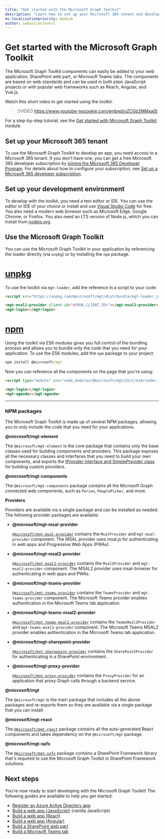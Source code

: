 ```yaml
---
title: "Get started with the Microsoft Graph Toolkit"
description: "Learn how to set up your Microsoft 365 tenant and development environment and use the Microsoft Graph Toolkit."
ms.localizationpriority: medium
author: sebastienlevert
---
```


# Get started with the Microsoft Graph Toolkit

The Microsoft Graph Toolkit components can easily be added to your web application, SharePoint web part, or Microsoft Teams tabs. The components are based on web standards and can be used in both plain JavaScript projects or with popular web frameworks such as Reach, Angular, and Vue.js.

Watch this short video to get started using the toolkit.

> [!VIDEO https://www.youtube-nocookie.com/embed/oZCGb2MMxa0]

For a step-by-step tutorial, see the [Get started with Microsoft Graph Toolkit](/learn/modules/msgraph-toolkit-intro/) module. 

## Set up your Microsoft 365 tenant

To use the Microsoft Graph Toolkit to develop an app, you need access to a Microsoft 365 tenant. If you don't have one, you can get a free Microsoft 365 developer subscription by [joining the Microsoft 365 Developer Program](https://developer.microsoft.com/microsoft-365/dev-program). For details about how to configure your subscription, see [Set up a Microsoft 365 developer subscription](/office/developer-program/microsoft-365-developer-program-get-started).

## Set up your development environment

To develop with the toolkit, you need a text editor or IDE. You can use the editor or IDE of your choice or install and use [Visual Studio Code](https://code.visualstudio.com/download) for free. You also need a modern web browser such as Microsoft Edge, Google Chrome, or Firefox. You also need an LTS version of Node.js, which you can install from [nodejs.org](https://nodejs.org).

## Use the Microsoft Graph Toolkit

You can use the Microsoft Graph Toolkit in your application by referencing the loader directly (via `unpkg`) or by installing the `npm` package.

# [unpkg](#tab/html)
To use the toolkit via `mgt-loader`, add the reference in a script to your code:

```html
<script src="https://unpkg.com/@microsoft/mgt/dist/bundle/mgt-loader.js"></script>

<mgt-msal2-provider client-id="<YOUR_CLIENT_ID>"></mgt-msal2-provider>
<mgt-login></mgt-login>
```
# [npm](#tab/npm)
Using the toolkit via ES6 modules gives you full control of the bundling process and allows you to bundle only the code that you need for your application. To use the ES6 modules, add the `npm` package to your project:

```cmd
npm install @microsoft/mgt
```
Now you can reference all the components on the page that you're using:

```html
<script type="module" src="node_modules/@microsoft/mgt/dist/es6/index.js"></script>

<mgt-login></mgt-login>
<mgt-agenda></mgt-agenda>
```


---


### NPM packages

The Microsoft Graph Toolkit is made up of several NPM packages, allowing you to only include the code that you need for your applications.

<b>@microsoft/mgt-element</b>

The `@microsoft/mgt-element` is the core package that contains only the base classes used for building components and providers. This package exposes all the necessary classes and interfaces that you need to build your own components, and exports the [IProvider interface and SimpleProvider class](../providers/custom.md) for building custom providers.

<b>@microsoft/mgt-components</b>

The `@microsoft/mgt-components` package contains all the Microsoft Graph connected web components, such as `Person`, `PeoplePicker`, and more. 

**Providers**

Providers are available via a single package and can be installed as needed. The following provider packages are available:

- <b>@microsoft/mgt-msal-provider</b>

    [`@microsoft/mgt-msal-provider`](../providers/msal.md) contains the `MsalProvider` and `mgt-msal-provider` component. The MSAL provider uses msal.js for authenticating in web apps and Progressive Web Apps (PWAs).

- <b>@microsoft/mgt-msal2-provider</b>

    [`@microsoft/mgt-msal2-provider`](../providers/msal2.md) contains the `Msal2Provider` and `mgt-msal2-provider` component. The MSAL2 provider uses msal-browser for authenticating in web apps and PWAs.

-  <b>@microsoft/mgt-teams-provider</b>

    [`@microsoft/mgt-teams-provider`](../providers/teams.md) contains the `TeamsProvider` and `mgt-teams-provider` component. The Microsoft Teams provider enables authentication in the Microsoft Teams tab application.

-  <b>@microsoft/mgt-teams-msal2-provider</b>

    [`@microsoft/mgt-teams-msal2-provider`](../providers/teams.md) contains the `TeamsMsal2Provider` and `mgt-teams-msal2-provider` component. The Microsoft Teams MSAL2 provider enables authentication in the Microsoft Teams tab application.

- <b>@microsoft/mgt-sharepoint-provider</b>

    [`@microsoft/mgt-sharepoint-provider`](../providers/sharepoint.md) contains the `SharePointProvider` for authenticating in a SharePoint environment. 

- <b>@microsoft/mgt-proxy-provider</b>

    [`@microsoft/mgt-proxy-provider`](../providers/proxy.md) contains the `ProxyProvider` for an application that proxy Graph calls through a backend service. 

<b>@microsoft/mgt</b>

The `@microsoft/mgt` is the main package that includes all the above packages and re-exports them so they are available via a single package that you can install. 

<b>@microsoft/mgt-react</b>

The [`@microsoft/mgt-react`](./mgt-react.md) package contains all the auto-generated React components and takes dependency on the `@microsoft/mgt` package.

<b>@microsoft/mgt-spfx</b>

The [`@microsoft/mgt-spfx`](./mgt-spfx.md) package contains a SharePoint Framework library that's required to use the Microsoft Graph Toolkit in SharePoint Framework solutions.

## Next steps

You're now ready to start developing with the Microsoft Graph Toolkit! The following guides are available to help you get started:

- [Register an Azure Active Directory app](./add-aad-app-registration.md)
- [Build a web app (JavaScript)](./build-a-web-app.md) (vanilla JavaScript)
- [Build a web app (React)](./use-toolkit-with-react.md)
- [Build a web app (Angular)](./use-toolkit-with-angular.md)
- [Build a SharePoint web part](./build-a-sharepoint-web-part.md)
- [Build a Microsoft Teams tab](./build-a-microsoft-teams-tab.md)
